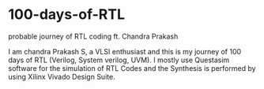 # 100-days-of-RTL
probable journey of RTL coding ft. Chandra Prakash


I am chandra Prakash S, a VLSI enthusiast and this is my journey of 100 days of RTL (Verilog, System verilog, UVM). 
I mostly use Questasim software for the simulation of RTL Codes and the Synthesis is performed by using Xilinx Vivado Design Suite.
